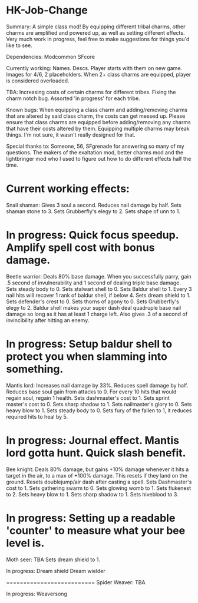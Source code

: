 # HK-Job-Change
Summary:
A simple class mod! By equipping different tribal charms, other charms are amplified and powered up, as well as setting different effects. Very much work in progress, feel free to make suggestions for things you'd like to see.

Dependencies:
Modcommon
SFcore

Currently working:
Names.
Descs.
Player starts with them on new game.
Images for 4/6, 2 placeholders.
When 2+ class charms are equipped, player is considered overloaded.

TBA:
Increasing costs of certain charms for different tribes.
Fixing the charm notch bug.
Assorted 'in progress' for each tribe.

Known bugs:
When equipping a class charm and adding/removing charms that are altered by said class charm, the costs can get messed up. Please ensure that class charms are equipped before adding/removing any charms that have their costs altered by them.
Equipping multiple charms may break things. I'm not sure, it wasn't really designed for that.

Special thanks to:
Someone, 56, SFgrenade for answering so many of my questions. The makers of the exaltation mod, better charms mod and the lightbringer mod who I used to figure out how to do different effects half the time.

Current working effects:
==========================
Snail shaman:
Gives 3 soul a second.
Reduces nail damage by half.
Sets shaman stone to 3.
Sets Grubberfly's elegy to 2.
Sets shape of unn to 1.

In progress:
Quick focus speedup.
Amplify spell cost with bonus damage.
==========================
Beetle warrior:
Deals 80% base damage.
When you successfully parry, gain .5 second of invulnerability and 1 second of dealing triple base damage.
Sets steady body to 0.
Sets stalwart shell to 0.
Sets Baldur shell to 1.
Every 3 nail hits will recover 1 rank of baldur shell, if below 4.
Sets dream shield to 1.
Sets defender's crest to 0.
Sets thorns of agony to 0.
Sets Grubberfly's elegy to 2.
Baldur shell makes your super dash deal quadruple base nail damage so long as it has at least 1 charge left. Also gives .3 of a second of invincibility after hitting an enemy.

In progress:
Setup baldur shell to protect you when slamming into something.
==========================
Mantis lord:
Increases nail damage by 33%.
Reduces spell damage by half.
Reduces base soul gain from attacks to 0.
For every 10 hits that would regain soul, regain 1 health.
Sets dashmaster's cost to 1.
Sets sprint master's cost to 0.
Sets sharp shadow to 1.
Sets nailmaster's glory to 0.
Sets heavy blow to 1.
Sets steady body to 0.
Sets fury of the fallen to 1, it reduces required hits to heal by 5.


In progress:
Journal effect. Mantis lord gotta hunt.
Quick slash benefit.
==========================
Bee knight:
Deals 80% damage, but gains +10% damage whenever it hits a target in the air, to a max of +100% damage. This resets if they land on the ground.
Resets doublejump/air dash after casting a spell.
Sets Dashmaster's cost to 1.
Sets gathering swarm to 0.
Sets glowing womb to 1.
Sets flukenest to 2.
Sets heavy blow to 1.
Sets sharp shadow to 1.
Sets hiveblood to 3.


In progress:
Setting up a readable 'counter' to measure what your bee level is.
==========================
Moth seer:
TBA
Sets dream shield to 1.

In progress:
Dream shield
Dream wielder

==========================
Spider Weaver:
TBA

In progress:
Weaversong
